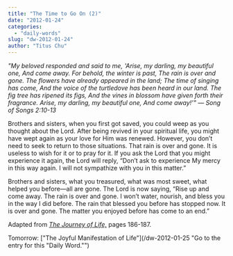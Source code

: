 ```yaml
---
title: "The Time to Go On (2)"
date: "2012-01-24"
categories: 
  - "daily-words"
slug: "dw-2012-01-24"
author: "Titus Chu"
---
```


_"My beloved responded and said to me, 'Arise, my darling, my beautiful one, And come away. For behold, the winter is past, The rain is over and gone. The flowers have already appeared in the land; The time of singing has come, And the voice of the turtledove has been heard in our land. The fig tree has ripened its figs, And the vines in blossom have given forth their fragrance. Arise, my darling, my beautiful one, And come away!'" — Song of Songs 2:10-13_

Brothers and sisters, when you first got saved, you could weep as you thought about the Lord. After being revived in your spiritual life, you might have wept again as your love for Him was renewed. However, you don’t need to seek to return to those situations. That rain is over and gone. It is useless to wish for it or to pray for it. If you ask the Lord that you might experience it again, the Lord will reply, “Don’t ask to experience My mercy in this way again. I will not sympathize with you in this matter.”

Brothers and sisters, what you treasured, what was most sweet, what helped you before—all are gone. The Lord is now saying, “Rise up and come away. The rain is over and gone. I won’t water, nourish, and bless you in the way I did before. The rain that blessed you before has stopped now. It is over and gone. The matter you enjoyed before has come to an end.”

Adapted from _[The Journey of Life,](/book-journey "Go to the listing for this book.")_ pages 186-187.

Tomorrow: ["The Joyful Manifestation of Life"](/dw-2012-01-25 "Go to the entry for this "Daily Word."")
